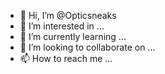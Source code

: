 - 👋 Hi, I’m @Opticsneaks
- 👀 I’m interested in ...
- 🌱 I’m currently learning ...
- 💞️ I’m looking to collaborate on ...
- 📫 How to reach me ...

<!---
Opticsneaks/Opticsneaks is a ✨ special ✨ repository because its `README.md` (this file) appears on your GitHub profile.
You can click the Preview link to take a look at your changes.
--->
